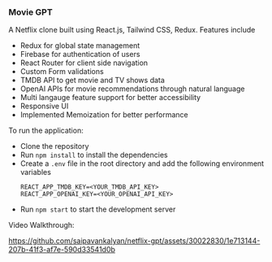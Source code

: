 ### Movie GPT

A Netflix clone built using React.js, Tailwind CSS, Redux. Features include

- Redux for global state management
- Firebase for authentication of users
- React Router for client side navigation
- Custom Form validations
- TMDB API to get movie and TV shows data
- OpenAI APIs for movie recommendations through natural language
- Multi langauge feature support for better accessibility
- Responsive UI
- Implemented Memoization for better performance

To run the application:

- Clone the repository
- Run `npm install` to install the dependencies
- Create a `.env` file in the root directory and add the following environment variables
  ```
  REACT_APP_TMDB_KEY=<YOUR_TMDB_API_KEY>
  REACT_APP_OPENAI_KEY=<YOUR_OPENAI_API_KEY>
  ```
- Run `npm start` to start the development server

Video Walkthrough:

https://github.com/saipavankalyan/netflix-gpt/assets/30022830/1e713144-207b-41f3-af7e-590d33541d0b
